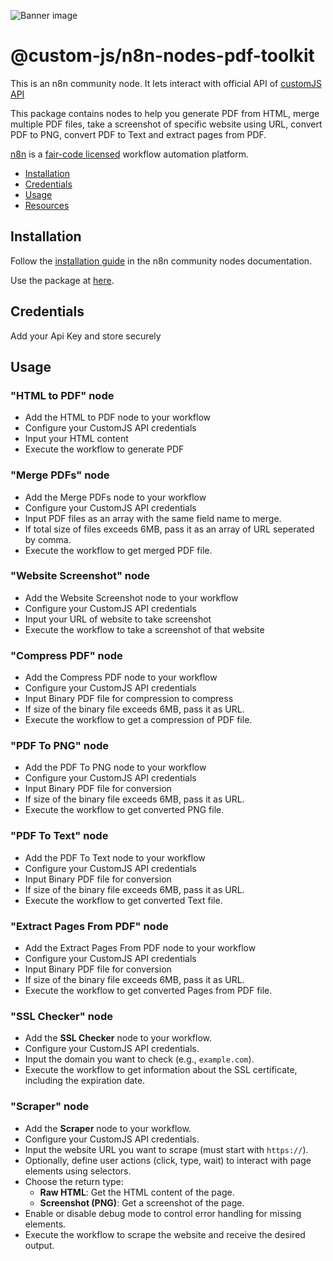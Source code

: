 ![Banner image](https://user-images.githubusercontent.com/10284570/173569848-c624317f-42b1-45a6-ab09-f0ea3c247648.png)

# @custom-js/n8n-nodes-pdf-toolkit

This is an n8n community node. It lets interact with official API of [customJS API](https://www.customjs.space/)

This package contains nodes to help you generate PDF from HTML, merge multiple PDF files, take a screenshot of specific website using URL, convert PDF to PNG, convert PDF to Text and extract pages from PDF.

[n8n](https://n8n.io/) is a [fair-code licensed](https://docs.n8n.io/reference/license/) workflow automation platform.

- [Installation](#installation)
- [Credentials](#credentials)
- [Usage](#usage)
- [Resources](#resources)

## Installation

Follow the [installation guide](https://docs.n8n.io/integrations/community-nodes/installation/) in the n8n community nodes documentation.

Use the package at [here](https://www.npmjs.com/package/@custom-js/n8n-nodes-pdf-toolkit).

## Credentials

Add your Api Key and store securely

## Usage

### "HTML to PDF" node

- Add the HTML to PDF node to your workflow
- Configure your CustomJS API credentials
- Input your HTML content
- Execute the workflow to generate PDF

### "Merge PDFs" node

- Add the Merge PDFs node to your workflow
- Configure your CustomJS API credentials
- Input PDF files as an array with the same field name to merge.
- If total size of files exceeds 6MB, pass it as an array of URL seperated by comma.
- Execute the workflow to get merged PDF file.

### "Website Screenshot" node

- Add the Website Screenshot node to your workflow
- Configure your CustomJS API credentials
- Input your URL of website to take screenshot
- Execute the workflow to take a screenshot of that website

### "Compress PDF" node

- Add the Compress PDF node to your workflow
- Configure your CustomJS API credentials
- Input Binary PDF file for compression to compress
- If size of the binary file exceeds 6MB, pass it as URL.
- Execute the workflow to get a compression of PDF file.

### "PDF To PNG" node

- Add the PDF To PNG node to your workflow
- Configure your CustomJS API credentials
- Input Binary PDF file for conversion
- If size of the binary file exceeds 6MB, pass it as URL.
- Execute the workflow to get converted PNG file.

### "PDF To Text" node

- Add the PDF To Text node to your workflow
- Configure your CustomJS API credentials
- Input Binary PDF file for conversion
- If size of the binary file exceeds 6MB, pass it as URL.
- Execute the workflow to get converted Text file.

### "Extract Pages From PDF" node

- Add the Extract Pages From PDF node to your workflow
- Configure your CustomJS API credentials
- Input Binary PDF file for conversion
- If size of the binary file exceeds 6MB, pass it as URL.
- Execute the workflow to get converted Pages from PDF file.

### "SSL Checker" node

- Add the **SSL Checker** node to your workflow.
- Configure your CustomJS API credentials.
- Input the domain you want to check (e.g., `example.com`).
- Execute the workflow to get information about the SSL certificate, including the expiration date.

### "Scraper" node

- Add the **Scraper** node to your workflow.
- Configure your CustomJS API credentials.
- Input the website URL you want to scrape (must start with `https://`).
- Optionally, define user actions (click, type, wait) to interact with page elements using selectors.
- Choose the return type:  
  - **Raw HTML**: Get the HTML content of the page.  
  - **Screenshot (PNG)**: Get a screenshot of the page.
- Enable or disable debug mode to control error handling for missing elements.
- Execute the workflow to scrape the website and receive the desired output.

